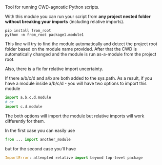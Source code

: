 Tool for running CWD-agnostic Python scripts. 

With this module you can run your script from **any project nested folder without breaking your imports** (including relative imports).

```shell
pip install from_root
python -m from_root package1.module1
```

This line will try to find the module automatically and detect the project root folder based on the module name provided.
After that the CWD is automatically changed and the module is run as-a-module from the project root.

Also, there is a fix for relative import uncertainty.

If there a/b/c/d and a/b are both added to the sys.path. As a result, if you have a module inside a/b/c/d - you will have two options to import this module
```python
import a.b.c.d.module
# or 
import c.d.module
```
The both options will import the module but relative imports will work differently for them.

In the first case you can easily use 
```python
from ... import another_module
```
but for the second case you'll have 
```python
ImportError: attempted relative import beyond top-level package
```
